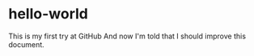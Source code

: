 # hello-world
This is my first try at GitHub
And now I'm told that I should improve this document. 
